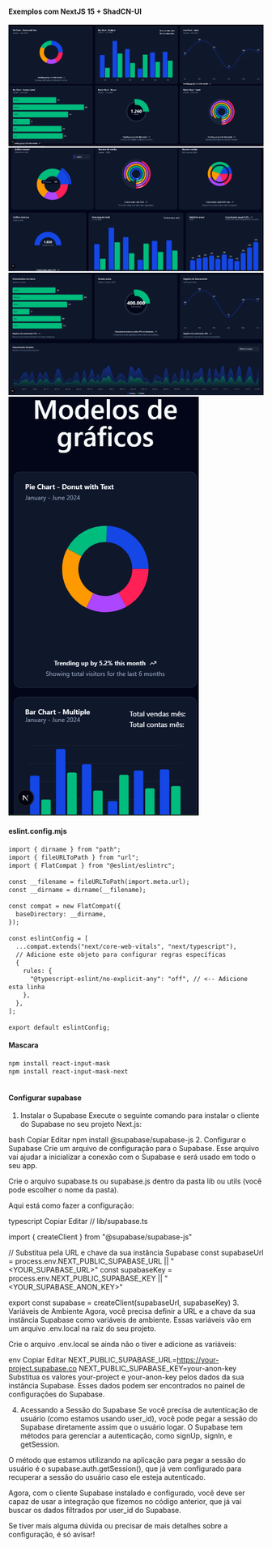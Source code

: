 #### Exemplos com NextJS 15 + ShadCN-UI

<img src="./preview/grafico-web.png" alt="">
<img src="./preview/grafic-v1.png" alt="">
<img src="./preview/grafic-v2.png" alt="">
<img src="./preview/mobile.png" alt="">

#### eslint.config.mjs
```
import { dirname } from "path";
import { fileURLToPath } from "url";
import { FlatCompat } from "@eslint/eslintrc";

const __filename = fileURLToPath(import.meta.url);
const __dirname = dirname(__filename);

const compat = new FlatCompat({
  baseDirectory: __dirname,
});

const eslintConfig = [
  ...compat.extends("next/core-web-vitals", "next/typescript"),
  // Adicione este objeto para configurar regras específicas
  {
    rules: {
      "@typescript-eslint/no-explicit-any": "off", // <-- Adicione esta linha
    },
  },
];

export default eslintConfig;
```

#### Mascara
```
npm install react-input-mask
npm install react-input-mask-next


```


#### Configurar supabase
1. Instalar o Supabase
Execute o seguinte comando para instalar o cliente do Supabase no seu projeto Next.js:

bash
Copiar
Editar
npm install @supabase/supabase-js
2. Configurar o Supabase
Crie um arquivo de configuração para o Supabase. Esse arquivo vai ajudar a inicializar a conexão com o Supabase e será usado em todo o seu app.

Crie o arquivo supabase.ts ou supabase.js dentro da pasta lib ou utils (você pode escolher o nome da pasta).

Aqui está como fazer a configuração:

typescript
Copiar
Editar
// lib/supabase.ts

import { createClient } from "@supabase/supabase-js"

// Substitua pela URL e chave da sua instância Supabase
const supabaseUrl = process.env.NEXT_PUBLIC_SUPABASE_URL || "<YOUR_SUPABASE_URL>"
const supabaseKey = process.env.NEXT_PUBLIC_SUPABASE_KEY || "<YOUR_SUPABASE_ANON_KEY>"

export const supabase = createClient(supabaseUrl, supabaseKey)
3. Variáveis de Ambiente
Agora, você precisa definir a URL e a chave da sua instância Supabase como variáveis de ambiente. Essas variáveis vão em um arquivo .env.local na raiz do seu projeto.

Crie o arquivo .env.local se ainda não o tiver e adicione as variáveis:

env
Copiar
Editar
NEXT_PUBLIC_SUPABASE_URL=https://your-project.supabase.co
NEXT_PUBLIC_SUPABASE_KEY=your-anon-key
Substitua os valores your-project e your-anon-key pelos dados da sua instância Supabase. Esses dados podem ser encontrados no painel de configurações do Supabase.

4. Acessando a Sessão do Supabase
Se você precisa de autenticação de usuário (como estamos usando user_id), você pode pegar a sessão do Supabase diretamente assim que o usuário logar. O Supabase tem métodos para gerenciar a autenticação, como signUp, signIn, e getSession.

O método que estamos utilizando na aplicação para pegar a sessão do usuário é o supabase.auth.getSession(), que já vem configurado para recuperar a sessão do usuário caso ele esteja autenticado.

Agora, com o cliente Supabase instalado e configurado, você deve ser capaz de usar a integração que fizemos no código anterior, que já vai buscar os dados filtrados por user_id do Supabase.

Se tiver mais alguma dúvida ou precisar de mais detalhes sobre a configuração, é só avisar!